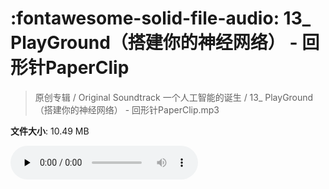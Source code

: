 # :fontawesome-solid-file-audio: 13_ PlayGround（搭建你的神经网络） - 回形针PaperClip

> 原创专辑 / Original Soundtrack 一个人工智能的诞生 / 13_ PlayGround（搭建你的神经网络） - 回形针PaperClip.mp3

**文件大小**: 10.49 MB

<audio preload="none" controls><source src="https://file.hsyhx.top/原创专辑/基本操作_一个人工智能的诞生_Original_Soundtrack/13_ PlayGround（搭建你的神经网络） - 回形针PaperClip.mp3" type="audio/mpeg">您的浏览器不支持此音频格式</audio>